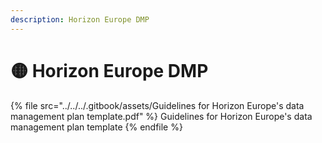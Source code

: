 ```yaml
---
description: Horizon Europe DMP
---
```


# 🟡 Horizon Europe DMP

{% file src="../../../.gitbook/assets/Guidelines for Horizon Europe's data management plan template.pdf" %}
Guidelines for Horizon Europe's data management plan template
{% endfile %}
